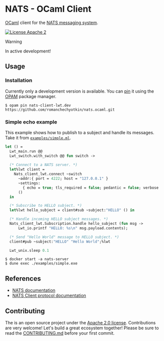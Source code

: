 # NATS - OCaml Client

[OCaml](https://ocaml.org/) client for the [NATS messaging system](https://nats.io).

[![License Apache 2][License-Image]][License-Url]

[License-Url]: https://www.apache.org/licenses/LICENSE-2.0
[License-Image]: https://img.shields.io/badge/License-Apache2-blue.svg

> [!WARNING]
> In active development!

## Usage

### Installation 

Currently only a development version is available. You can [pin][opam-pin]
it using the [OPAM] package manager. 
```console
$ opam pin nats-client-lwt.dev https://github.com/romanchechyotkin/nats.ocaml.git
```

### Simple echo example 

This example shows how to publish to a subject and handle its messages. 
Take it from [`examples/simple.ml`](./examples/simple.ml).

```ocaml
let () =
  Lwt_main.run @@ 
  Lwt_switch.with_switch @@ fun switch ->
  
  (* Connect to a NATS server. *)
  let%lwt client =
    Nats_client_lwt.connect ~switch
      ~addr:{ port = 4222; host = "127.0.0.1" }
      ~settings:
        { echo = true; tls_required = false; pedantic = false; verbose = false }
      ()
  in

  (* Subscribe to HELLO subject. *)
  let%lwt hello_subject = client#sub ~subject:"HELLO" () in

  (* Handle incoming HELLO subject messages. *)
  Nats_client_lwt.Subscription.handle hello_subject (fun msg ->
      Lwt_io.printf "HELLO: %s\n" msg.payload.contents);

  (* Send "Hello World" message to HELLO subject. *)
  client#pub ~subject:"HELLO" "Hello World";%lwt

  Lwt_unix.sleep 0.1

```

```console
$ docker start -a nats-server
$ dune exec ./examples/simple.exe
```

## References

- [NATS documentation](https://docs.nats.io/)
- [NATS Client protocol documentation](https://docs.nats.io/reference/reference-protocols/nats-protocol)

## Contributing

The is an open source project under the [Apache 2.0 license](./LICENSE). 
Contributions are very welcome! Let's build a great ecosystem together! 
Please be sure to read the [CONTRIBUTING.md](./CONTRIBUTING.md) before your first commit.

[OPAM]: https://opam.ocaml.org/
[opam-pin]: https://opam.ocaml.org/doc/Usage.html#opam-pin